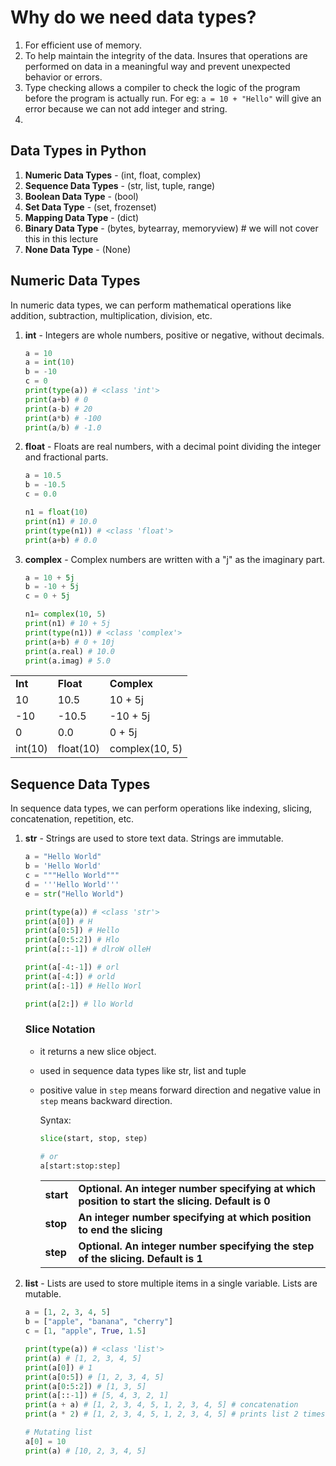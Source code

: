 
# Why do we need data types?
1. For efficient use of memory.
2. To help maintain the integrity of the data. Insures that operations are performed on data in a meaningful way and prevent unexpected behavior or errors.
3. Type checking allows a compiler to check the logic of the program before the program is actually run. For eg: `a = 10 + "Hello"` will give an error because we can not add integer and string.
4. 

## Data Types in Python
1. **Numeric Data Types** -  (int, float, complex)
2. **Sequence Data Types** - (str, list, tuple, range)
3. **Boolean Data Type** - (bool)
4. **Set Data Type** - (set, frozenset)
5. **Mapping Data Type** - (dict)
6. **Binary Data Type** - (bytes, bytearray, memoryview) # we will not cover this in this lecture
7. **None Data Type** - (None)


## Numeric Data Types
In numeric data types, we can perform mathematical operations like addition, subtraction, multiplication, division, etc.
1. **int** - Integers are whole numbers, positive or negative, without decimals.

    ```python
    a = 10 
    a = int(10)
    b = -10
    c = 0
    print(type(a)) # <class 'int'>
    print(a+b) # 0
    print(a-b) # 20
    print(a*b) # -100
    print(a/b) # -1.0

    ```
2. **float** - Floats are real numbers, with a decimal point dividing the integer and fractional parts.

    ```python
    a = 10.5
    b = -10.5
    c = 0.0

    n1 = float(10)
    print(n1) # 10.0
    print(type(n1)) # <class 'float'>
    print(a+b) # 0.0
    ```

3. **complex** - Complex numbers are written with a "j" as the imaginary part.

    ```python
    a = 10 + 5j
    b = -10 + 5j
    c = 0 + 5j

    n1= complex(10, 5)
    print(n1) # 10 + 5j
    print(type(n1)) # <class 'complex'>
    print(a+b) # 0 + 10j
    print(a.real) # 10.0
    print(a.imag) # 5.0

    ```

<!-- table -->
<table width="100%">
    <tr>
        <td><b>Int</b></td>
        <td><b>Float</b></td>
        <td><b>Complex</b></td>
    </tr>
    <tr>
        <td>10</td>
        <td>10.5</td>
        <td>10 + 5j</td>
    </tr>
    <tr>
        <td>-10</td>
        <td>-10.5</td>
        <td>-10 + 5j</td>
    </tr>
    <tr>
        <td>0</td>
        <td>0.0</td>
        <td>0 + 5j</td>
    </tr>
    <tr>
        <td>int(10)</td>
        <td>float(10)</td>
        <td>complex(10, 5)</td>
    </tr>

</table>


## Sequence Data Types
In sequence data types, we can perform operations like indexing, slicing, concatenation, repetition, etc.
1. **str** - Strings are used to store text data. Strings are immutable.

    ```python
    a = "Hello World"
    b = 'Hello World'
    c = """Hello World"""
    d = '''Hello World'''
    e = str("Hello World")
    
    print(type(a)) # <class 'str'>
    print(a[0]) # H
    print(a[0:5]) # Hello
    print(a[0:5:2]) # Hlo
    print(a[::-1]) # dlroW olleH

    print(a[-4:-1]) # orl
    print(a[-4:]) # orld
    print(a[:-1]) # Hello Worl

    print(a[2:]) # llo World
    ```

    ### Slice Notation
    - it returns a new slice object.
    - used in sequence data types like str, list and tuple
    - positive value in `step` means forward direction and negative value in `step` means backward direction.
    
        Syntax:
        ```python
        slice(start, stop, step)

        # or
        a[start:stop:step]
        ```

        <table>
        <tr>
        <td><b>start</b></td>
        <td><b>Optional. An integer number specifying at which position to start the slicing. Default is 0</b></td>
        </tr>
        <tr>
        <td><b>stop</b></td>
        <td><b>An integer number specifying at which position to end the slicing</b></td>
        </tr>
        <tr>
        <td><b>step</b></td>
        <td><b>Optional. An integer number specifying the step of the slicing. Default is 1</b></td>
        </tr>
        </table>




2. **list** - Lists are used to store multiple items in a single variable. Lists are mutable.

    ```python
    a = [1, 2, 3, 4, 5]
    b = ["apple", "banana", "cherry"]
    c = [1, "apple", True, 1.5]

    print(type(a)) # <class 'list'>
    print(a) # [1, 2, 3, 4, 5]
    print(a[0]) # 1
    print(a[0:5]) # [1, 2, 3, 4, 5]
    print(a[0:5:2]) # [1, 3, 5]
    print(a[::-1]) # [5, 4, 3, 2, 1]
    print(a + a) # [1, 2, 3, 4, 5, 1, 2, 3, 4, 5] # concatenation
    print(a * 2) # [1, 2, 3, 4, 5, 1, 2, 3, 4, 5] # prints list 2 times

    # Mutating list
    a[0] = 10
    print(a) # [10, 2, 3, 4, 5]
